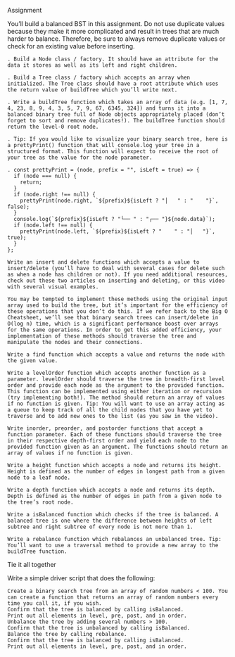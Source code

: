 Assignment

You’ll build a balanced BST in this assignment. Do not use duplicate values because they make it more complicated and result in trees that are much harder to balance. Therefore, be sure to always remove duplicate values or check for an existing value before inserting.

    . Build a Node class / factory. It should have an attribute for the data it stores as well as its left and right children.

    . Build a Tree class / factory which accepts an array when initialized. The Tree class should have a root attribute which uses the return value of buildTree which you’ll write next.

    . Write a buildTree function which takes an array of data (e.g. [1, 7, 4, 23, 8, 9, 4, 3, 5, 7, 9, 67, 6345, 324]) and turns it into a balanced binary tree full of Node objects appropriately placed (don’t forget to sort and remove duplicates!). The buildTree function should return the level-0 root node.

    . Tip: If you would like to visualize your binary search tree, here is a prettyPrint() function that will console.log your tree in a structured format. This function will expect to receive the root of your tree as the value for the node parameter.

    . const prettyPrint = (node, prefix = "", isLeft = true) => {
      if (node === null) {
        return;
      }
      if (node.right !== null) {
        prettyPrint(node.right, `${prefix}${isLeft ? "│   " : "    "}`, false);
      }
      console.log(`${prefix}${isLeft ? "└── " : "┌── "}${node.data}`);
      if (node.left !== null) {
        prettyPrint(node.left, `${prefix}${isLeft ? "    " : "│   "}`, true);
      }
    };

    Write an insert and delete functions which accepts a value to insert/delete (you’ll have to deal with several cases for delete such as when a node has children or not). If you need additional resources, check out these two articles on inserting and deleting, or this video with several visual examples.

    You may be tempted to implement these methods using the original input array used to build the tree, but it’s important for the efficiency of these operations that you don’t do this. If we refer back to the Big O Cheatsheet, we’ll see that binary search trees can insert/delete in O(log n) time, which is a significant performance boost over arrays for the same operations. In order to get this added efficiency, your implementation of these methods should traverse the tree and manipulate the nodes and their connections.

    Write a find function which accepts a value and returns the node with the given value.

    Write a levelOrder function which accepts another function as a parameter. levelOrder should traverse the tree in breadth-first level order and provide each node as the argument to the provided function. This function can be implemented using either iteration or recursion (try implementing both!). The method should return an array of values if no function is given. Tip: You will want to use an array acting as a queue to keep track of all the child nodes that you have yet to traverse and to add new ones to the list (as you saw in the video).

    Write inorder, preorder, and postorder functions that accept a function parameter. Each of these functions should traverse the tree in their respective depth-first order and yield each node to the provided function given as an argument. The functions should return an array of values if no function is given.

    Write a height function which accepts a node and returns its height. Height is defined as the number of edges in longest path from a given node to a leaf node.

    Write a depth function which accepts a node and returns its depth. Depth is defined as the number of edges in path from a given node to the tree’s root node.

    Write a isBalanced function which checks if the tree is balanced. A balanced tree is one where the difference between heights of left subtree and right subtree of every node is not more than 1.

    Write a rebalance function which rebalances an unbalanced tree. Tip: You’ll want to use a traversal method to provide a new array to the buildTree function.

Tie it all together

Write a simple driver script that does the following:

    Create a binary search tree from an array of random numbers < 100. You can create a function that returns an array of random numbers every time you call it, if you wish.
    Confirm that the tree is balanced by calling isBalanced.
    Print out all elements in level, pre, post, and in order.
    Unbalance the tree by adding several numbers > 100.
    Confirm that the tree is unbalanced by calling isBalanced.
    Balance the tree by calling rebalance.
    Confirm that the tree is balanced by calling isBalanced.
    Print out all elements in level, pre, post, and in order.
